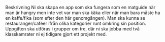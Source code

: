 Beskrivning
Ni ska skapa en app som ska fungera som en matguide när man är hangry men inte vet var man ska käka eller när man bara måste ha en kaffe/fika (som efter den här genomgången).
Man ska kunna se restauranger/caféer ifrån olika kategorier runt omkring sin position.
Uppgiften ska utföras i grupper om tre, där ni ska jobba med två klasskamrater ni ej tidigare gjort ett projekt med.
